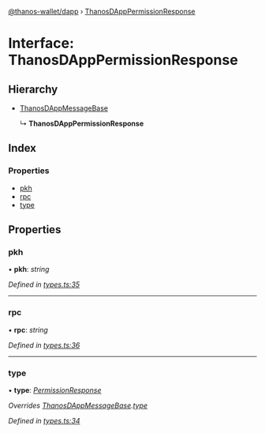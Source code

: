 [@thanos-wallet/dapp](../README.md) › [ThanosDAppPermissionResponse](thanosdapppermissionresponse.md)

# Interface: ThanosDAppPermissionResponse

## Hierarchy

* [ThanosDAppMessageBase](thanosdappmessagebase.md)

  ↳ **ThanosDAppPermissionResponse**

## Index

### Properties

* [pkh](thanosdapppermissionresponse.md#pkh)
* [rpc](thanosdapppermissionresponse.md#rpc)
* [type](thanosdapppermissionresponse.md#type)

## Properties

###  pkh

• **pkh**: *string*

*Defined in [types.ts:35](https://github.com/madfish-solutions/thanoswallet-dapp/blob/6ebdacd/src/types.ts#L35)*

___

###  rpc

• **rpc**: *string*

*Defined in [types.ts:36](https://github.com/madfish-solutions/thanoswallet-dapp/blob/6ebdacd/src/types.ts#L36)*

___

###  type

• **type**: *[PermissionResponse](../enums/thanosdappmessagetype.md#permissionresponse)*

*Overrides [ThanosDAppMessageBase](thanosdappmessagebase.md).[type](thanosdappmessagebase.md#type)*

*Defined in [types.ts:34](https://github.com/madfish-solutions/thanoswallet-dapp/blob/6ebdacd/src/types.ts#L34)*
